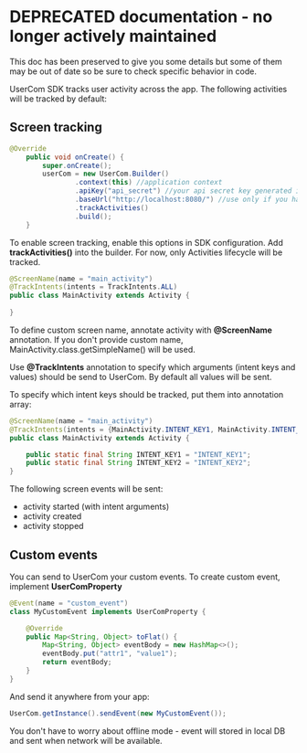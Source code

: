 # DEPRECATED documentation - no longer actively maintained
This doc has been preserved to give you some details but some of them
may be out of date so be sure to check specific behavior in code. 

UserCom SDK tracks user activity across the app. 
The following activities will be tracked by default:

## Screen tracking

```java
@Override
    public void onCreate() {
        super.onCreate();
        userCom = new UserCom.Builder()
                .context(this) //application context
                .apiKey("api_secret") //your api secret key generated in panel [url]
                .baseUrl("http://localhost:8080/") //use only if you have self hosted UE engine
                .trackActivities()
                .build();
    }
```

To enable screen tracking, enable this options in SDK configuration. Add **trackActivities()** into the builder.
For now, only Activities lifecycle will be tracked.

```java
@ScreenName(name = "main_activity")
@TrackIntents(intents = TrackIntents.ALL)
public class MainActivity extends Activity {
    
}
```

To define custom screen name, annotate activity with **@ScreenName** annotation. 
If you don't provide custom name, MainActivity.class.getSimpleName() will be used.

Use **@TrackIntents** annotation to specify which arguments 
(intent keys and values) should be send to UserCom. By default all values will be sent.

To specify which intent keys should be tracked, put them into annotation array:
```java
@ScreenName(name = "main_activity")
@TrackIntents(intents = {MainActivity.INTENT_KEY1, MainActivity.INTENT_KEY2})
public class MainActivity extends Activity {

    public static final String INTENT_KEY1 = "INTENT_KEY1";
    public static final String INTENT_KEY2 = "INTENT_KEY2";
}
```

The following screen events will be sent:
* activity started (with intent arguments)
* activity created
* activity stopped

## Custom events
You can send to UserCom your custom events. 
To create custom event, implement **UserComProperty**
```java
@Event(name = "custom_event")
class MyCustomEvent implements UserComProperty {

    @Override
    public Map<String, Object> toFlat() {
        Map<String, Object> eventBody = new HashMap<>();
        eventBody.put("attr1", "value1");
        return eventBody;
    }
}
```

And send it anywhere from your app:
```java
UserCom.getInstance().sendEvent(new MyCustomEvent());
```

You don't have to worry about offline mode - event will stored in local DB and sent when network will be available.
